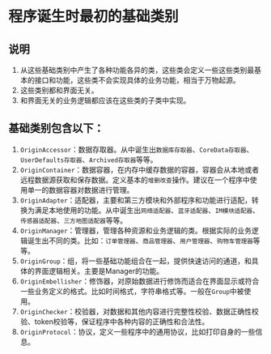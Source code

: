 #  程序诞生时最初的基础类别

## 说明
1. 从这些基础类别中产生了各种功能各异的类，这些类会定义一些这些类别最基本的接口和功能，这些类不会实现具体的业务功能，相当于万物起源。
2. 这些类别都和界面无关。
3. 和界面无关的业务逻辑都应该在这些类的子类中实现。

## 基础类别包含以下：
1.  `OriginAccessor`：数据存取器。从中诞生出`数据库存取器`、`CoreData存取器`、`UserDefaults存取器`、`Archived存取器`等等。
2. `OriginContainer`：数据容器，在内存中缓存数据的容器，容器会从本地或者远程数据源获取和保存数据。定义基本的`增删改查`操作。建议在一个程序中使用单一的数据容器对数据进行管理。
3. `OriginAdapter`：适配器，主要和第三方模块和外部程序和功能进行适配，转换为满足本地使用的功能。从中诞生出`网络适配器`、`蓝牙适配器`、`IM模块适配器`、`传感器适配器`、`三方地图适配器`等等。
4. `OriginManager`：管理器，管理各种资源和业务逻辑的类。根据实际的业务逻辑诞生出不同的类。比如：`订单管理器`、`商品管理器`、`用户管理器`、`购物车管理器`等等。
5. `OriginGroup`：组，将一些基础功能组合在一起，提供快速访问的通道，和具体的界面逻辑相关。主要是Manager的功能。
6. `OriginEmbellisher`：修饰器，对原始数据进行修饰而适合在界面显示或符合一些业务定义的格式。比如时间格式，字符串格式等。一般在`Group`中被使用。
7. `OriginChecker`：校验器，对数据和其他内容进行完整性校验、数据正确性校验、token校验等，保证程序中各种内容的正确性和合法性。
8. `OriginProtocol`：协议，定义一些程序中的通用协议，比如打印自身的一些信息。
